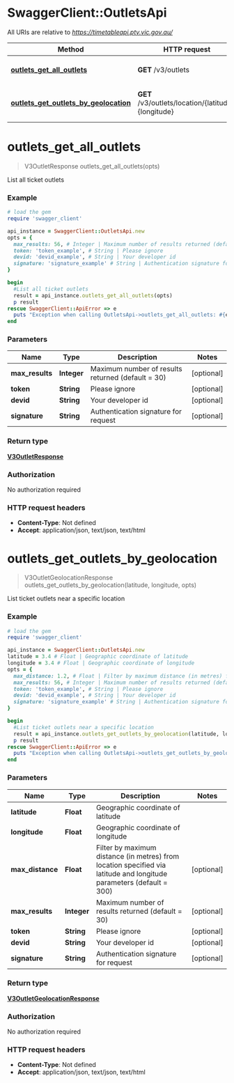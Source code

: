 # SwaggerClient::OutletsApi

All URIs are relative to *https://timetableapi.ptv.vic.gov.au/*

Method | HTTP request | Description
------------- | ------------- | -------------
[**outlets_get_all_outlets**](OutletsApi.md#outlets_get_all_outlets) | **GET** /v3/outlets | List all ticket outlets
[**outlets_get_outlets_by_geolocation**](OutletsApi.md#outlets_get_outlets_by_geolocation) | **GET** /v3/outlets/location/{latitude},{longitude} | List ticket outlets near a specific location

# **outlets_get_all_outlets**
> V3OutletResponse outlets_get_all_outlets(opts)

List all ticket outlets

### Example
```ruby
# load the gem
require 'swagger_client'

api_instance = SwaggerClient::OutletsApi.new
opts = { 
  max_results: 56, # Integer | Maximum number of results returned (default = 30)
  token: 'token_example', # String | Please ignore
  devid: 'devid_example', # String | Your developer id
  signature: 'signature_example' # String | Authentication signature for request
}

begin
  #List all ticket outlets
  result = api_instance.outlets_get_all_outlets(opts)
  p result
rescue SwaggerClient::ApiError => e
  puts "Exception when calling OutletsApi->outlets_get_all_outlets: #{e}"
end
```

### Parameters

Name | Type | Description  | Notes
------------- | ------------- | ------------- | -------------
 **max_results** | **Integer**| Maximum number of results returned (default &#x3D; 30) | [optional] 
 **token** | **String**| Please ignore | [optional] 
 **devid** | **String**| Your developer id | [optional] 
 **signature** | **String**| Authentication signature for request | [optional] 

### Return type

[**V3OutletResponse**](V3OutletResponse.md)

### Authorization

No authorization required

### HTTP request headers

 - **Content-Type**: Not defined
 - **Accept**: application/json, text/json, text/html



# **outlets_get_outlets_by_geolocation**
> V3OutletGeolocationResponse outlets_get_outlets_by_geolocation(latitude, longitude, opts)

List ticket outlets near a specific location

### Example
```ruby
# load the gem
require 'swagger_client'

api_instance = SwaggerClient::OutletsApi.new
latitude = 3.4 # Float | Geographic coordinate of latitude
longitude = 3.4 # Float | Geographic coordinate of longitude
opts = { 
  max_distance: 1.2, # Float | Filter by maximum distance (in metres) from location specified via latitude and longitude parameters (default = 300)
  max_results: 56, # Integer | Maximum number of results returned (default = 30)
  token: 'token_example', # String | Please ignore
  devid: 'devid_example', # String | Your developer id
  signature: 'signature_example' # String | Authentication signature for request
}

begin
  #List ticket outlets near a specific location
  result = api_instance.outlets_get_outlets_by_geolocation(latitude, longitude, opts)
  p result
rescue SwaggerClient::ApiError => e
  puts "Exception when calling OutletsApi->outlets_get_outlets_by_geolocation: #{e}"
end
```

### Parameters

Name | Type | Description  | Notes
------------- | ------------- | ------------- | -------------
 **latitude** | **Float**| Geographic coordinate of latitude | 
 **longitude** | **Float**| Geographic coordinate of longitude | 
 **max_distance** | **Float**| Filter by maximum distance (in metres) from location specified via latitude and longitude parameters (default &#x3D; 300) | [optional] 
 **max_results** | **Integer**| Maximum number of results returned (default &#x3D; 30) | [optional] 
 **token** | **String**| Please ignore | [optional] 
 **devid** | **String**| Your developer id | [optional] 
 **signature** | **String**| Authentication signature for request | [optional] 

### Return type

[**V3OutletGeolocationResponse**](V3OutletGeolocationResponse.md)

### Authorization

No authorization required

### HTTP request headers

 - **Content-Type**: Not defined
 - **Accept**: application/json, text/json, text/html



